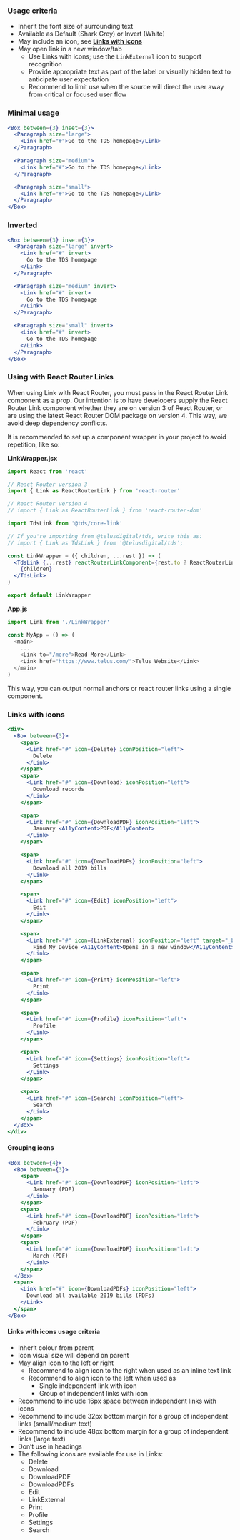 ### Usage criteria

- Inherit the font size of surrounding text
- Available as Default (Shark Grey) or Invert (White)
- May include an icon, see <a href="#linksWithIcons">**Links with icons**</a>
- May open link in a new window/tab
  - Use Links with icons; use the `LinkExternal` icon to support recognition
  - Provide appropriate text as part of the label or visually hidden text to anticipate user expectation
  - Recommend to limit use when the source will direct the user away from critical or focused user flow

### Minimal usage

```jsx
<Box between={3} inset={3}>
  <Paragraph size="large">
    <Link href="#">Go to the TDS homepage</Link>
  </Paragraph>

  <Paragraph size="medium">
    <Link href="#">Go to the TDS homepage</Link>
  </Paragraph>

  <Paragraph size="small">
    <Link href="#">Go to the TDS homepage</Link>
  </Paragraph>
</Box>
```

### Inverted

```jsx { "props": { "className": "docs_purple-block" } }
<Box between={3} inset={3}>
  <Paragraph size="large" invert>
    <Link href="#" invert>
      Go to the TDS homepage
    </Link>
  </Paragraph>

  <Paragraph size="medium" invert>
    <Link href="#" invert>
      Go to the TDS homepage
    </Link>
  </Paragraph>

  <Paragraph size="small" invert>
    <Link href="#" invert>
      Go to the TDS homepage
    </Link>
  </Paragraph>
</Box>
```

### Using with React Router Links

When using Link with React Router, you must pass in the React Router Link component as a prop. Our intention is to have developers supply the React Router Link component whether they are on version 3 of React Router, or are using the latest React Router DOM package on version 4. This way, we avoid deep dependency conflicts.

It is recommended to set up a component wrapper in your project to avoid repetition, like so:

**LinkWrapper.jsx**

```jsx noeditor static
import React from 'react'

// React Router version 3
import { Link as ReactRouterLink } from 'react-router'

// React Router version 4
// import { Link as ReactRouterLink } from 'react-router-dom'

import TdsLink from '@tds/core-link'

// If you're importing from @telusdigital/tds, write this as:
// import { Link as TdsLink } from '@telusdigital/tds';

const LinkWrapper = ({ children, ...rest }) => (
  <TdsLink {...rest} reactRouterLinkComponent={rest.to ? ReactRouterLink : undefined}>
    {children}
  </TdsLink>
)

export default LinkWrapper
```

**App.js**

```js noeditor static
import Link from './LinkWrapper'

const MyApp = () => (
  <main>
    ...
    <Link to="/more">Read More</Link>
    <Link href="https://www.telus.com/">Telus Website</Link>
  </main>
)
```

This way, you can output normal anchors or react router links using a single component.

### <a name="linksWithIcons"></a>Links with icons

```jsx
<div>
  <Box between={3}>
    <span>
      <Link href="#" icon={Delete} iconPosition="left">
        Delete
      </Link>
    </span>
    <span>
      <Link href="#" icon={Download} iconPosition="left">
        Download records
      </Link>
    </span>

    <span>
      <Link href="#" icon={DownloadPDF} iconPosition="left">
        January <A11yContent>PDF</A11yContent>
      </Link>
    </span>

    <span>
      <Link href="#" icon={DownloadPDFs} iconPosition="left">
        Download all 2019 bills
      </Link>
    </span>

    <span>
      <Link href="#" icon={Edit} iconPosition="left">
        Edit
      </Link>
    </span>

    <span>
      <Link href="#" icon={LinkExternal} iconPosition="left" target="_blank">
        Find My Device <A11yContent>Opens in a new window</A11yContent>
      </Link>
    </span>

    <span>
      <Link href="#" icon={Print} iconPosition="left">
        Print
      </Link>
    </span>

    <span>
      <Link href="#" icon={Profile} iconPosition="left">
        Profile
      </Link>
    </span>

    <span>
      <Link href="#" icon={Settings} iconPosition="left">
        Settings
      </Link>
    </span>

    <span>
      <Link href="#" icon={Search} iconPosition="left">
        Search
      </Link>
    </span>
  </Box>
</div>
```

#### Grouping icons

```jsx
<Box between={4}>
  <Box between={3}>
    <span>
      <Link href="#" icon={DownloadPDF} iconPosition="left">
        January (PDF)
      </Link>
    </span>
    <span>
      <Link href="#" icon={DownloadPDF} iconPosition="left">
        February (PDF)
      </Link>
    </span>
    <span>
      <Link href="#" icon={DownloadPDF} iconPosition="left">
        March (PDF)
      </Link>
    </span>
  </Box>
  <span>
    <Link href="#" icon={DownloadPDFs} iconPosition="left">
      Download all available 2019 bills (PDFs)
    </Link>
  </span>
</Box>
```

#### Links with icons usage criteria

- Inherit colour from parent
- Icon visual size will depend on parent
- May align icon to the left or right
  - Recommend to align icon to the right when used as an inline text link
  - Recommend to align icon to the left when used as
    - Single independent link with icon
    - Group of independent links with icon
- Recommend to include 16px space between independent links with icons
- Recommend to include 32px bottom margin for a group of independent links (small/medium text)
- Recommend to include 48px bottom margin for a group of independent links (large text)
- Don’t use in headings
- The following icons are available for use in Links:
  - Delete
  - Download
  - DownloadPDF
  - DownloadPDFs
  - Edit
  - LinkExternal
  - Print
  - Profile
  - Settings
  - Search
